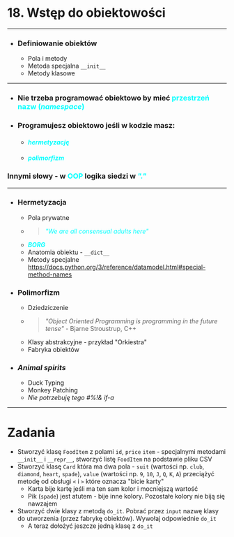 # 18. Wstęp do obiektowości

---

- ### Definiowanie obiektów
  - Pola i metody
  - Metoda specjalna `__init__`
  - Metody klasowe

--- 
- ### Nie trzeba programować obiektowo by mieć <span style="color: cyan">__przestrzeń nazw__ (*namespace*)</span>
- ### Programujesz obiektowo jeśli w kodzie masz:
  - #### <span style="color: cyan">__*hermetyzację*__</span>
  - #### <span style="color: cyan">__*polimorfizm*__</span> 

### Innymi słowy - w <span style="color: cyan">OOP</span> logika siedzi w <span style="color: cyan">__*"."*__</span>

---

- ### Hermetyzacja
  - Pola prywatne
  - > <span style="color: cyan">*"We are all consensual adults here"*</span>
  - <span style="color: cyan">__*BORG*__</span>
  - Anatomia obiektu - `__dict__`
  - Metody specjalne https://docs.python.org/3/reference/datamodel.html#special-method-names
  
- ### Polimorfizm
  - Dziedziczenie 
  - >  *"Object Oriented Programming is programming in the future tense"* - Bjarne Stroustrup, C++
  - Klasy abstrakcyjne - przykład "Orkiestra"
  - Fabryka obiektów 
- ### *Animal spirits*
  - Duck Typing
  - Monkey Patching
  - *Nie potrzebuję tego #%!& if-a*


---

# Zadania

- Stworzyć klasę `FoodItem` z polami `id`, `price` `item` - specjalnymi metodami `__init__` i `__repr__`, stworzyć listę `FoodItem` na podstawie pliku CSV
- Stworzyć klasę `Card` która ma dwa pola - `suit` (wartości np. `club`, `diamond`, `heart`, `spade`), `value` (wartości np. `9`, `10`, `J`, `Q`, `K`, `A`) przeciążyć metodę od obsługi `<` i `>` które oznacza "bicie karty"
  - Karta bije kartę jeśli ma ten sam kolor i mocniejszą wartość
  - Pik (`spade`) jest atutem - bije inne kolory. Pozostałe kolory nie biją się nawzajem
- Stworzyć dwie klasy z metodą `do_it`. Pobrać przez `input` nazwę klasy do utworzenia (przez fabrykę obiektów). Wywołaj odpowiednie `do_it`
  - A teraz dołożyć jeszcze jedną klasę z `do_it`